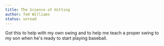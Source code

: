 ```yaml
---
title: The Science of Hitting
author: Ted Williams
status: unread
---
```


Got this to help with my own swing and to help me teach a proper swing to my son when he's ready to start playing baseball.
